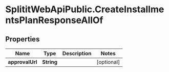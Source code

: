 # SplititWebApiPublic.CreateInstallmentsPlanResponseAllOf

## Properties

Name | Type | Description | Notes
------------ | ------------- | ------------- | -------------
**approvalUrl** | **String** |  | [optional] 



